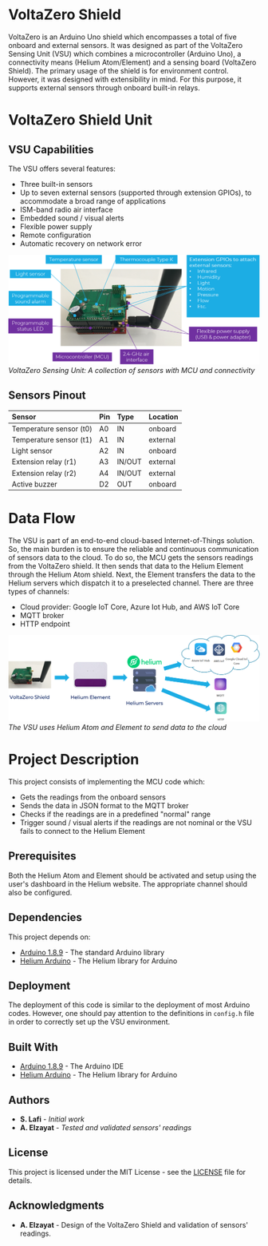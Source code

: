 # VoltaZero Shield

VoltaZero is an Arduino Uno shield which encompasses a total of five onboard and external sensors. It was designed as part of the VoltaZero Sensing Unit (VSU) which combines a microcontroller (Arduino Uno), a connectivity means (Helium Atom/Element) and a sensing board (VoltaZero Shield). The primary usage of the shield is for environment control. However, it was designed with extensibility in mind. For this purpose, it supports external sensors through onboard built-in relays.

# VoltaZero Shield Unit

## VSU Capabilities

The VSU offers several features:
* Three built-in sensors
* Up to seven external sensors (supported through extension GPIOs), to accommodate a broad range of applications
* ISM-band radio air interface
* Embedded sound / visual alerts
* Flexible power supply
* Remote configuration
* Automatic recovery on network error

![alt text](resources/voltazero_shield.png "VoltaZero Shield Sensors")
*VoltaZero Sensing Unit: A collection of sensors with MCU and connectivity*

## Sensors Pinout

| Sensor        | Pin           | Type  | Location  |
|:------------- |:------------- |:----- |:----- |
| Temperature sensor (t0) | A0 | IN | onboard |
| Temperature sensor (t1) | A1 | IN | external |
| Light sensor | A2 | IN | onboard |
| Extension relay (r1) | A3 | IN/OUT | external |
| Extension relay (r2) | A4 | IN/OUT | external |
| Active buzzer | D2 | OUT | onboard |

# Data Flow

The VSU is part of an end-to-end cloud-based Internet-of-Things solution. So, the main burden is to ensure the reliable and continuous communication of sensors data to the cloud. To do so, the MCU gets the sensors readings from the VoltaZero shield. It then sends that data to the Helium Element through the Helium Atom shield. Next, the Element transfers the data to the Helium servers which dispatch it to a preselected channel. 
There are three types of channels:
* Cloud provider: Google IoT Core, Azure Iot Hub, and AWS IoT Core
* MQTT broker
* HTTP endpoint

![alt text](resources/vzero_data_flow.png "VoltaZero Data Stream")
*The VSU uses Helium Atom and Element to send data to the cloud*

# Project Description

This project consists of implementing the MCU code which:
* Gets the readings from the onboard sensors
* Sends the data in JSON format to the MQTT broker
* Checks if the readings are in a predefined "normal" range
* Trigger sound / visual alerts if the readings are not nominal or the VSU fails to connect to the Helium Element

## Prerequisites

Both the Helium Atom and Element should be activated and setup using the user's dashboard in the Helium website. The appropriate channel should also be configured.

## Dependencies

This project depends on:

* [Arduino 1.8.9](https://www.arduino.cc/en/main/software) - The standard Arduino library
* [Helium Arduino](https://github.com/helium/helium-arduino) - The Helium library for Arduino

## Deployment

The deployment of this code is similar to the deployment of most Arduino codes. However, one should pay attention to the definitions in `config.h` file in order to correctly set up the VSU environment. 

## Built With

* [Arduino 1.8.9](https://www.arduino.cc/en/main/software) - The Arduino IDE
* [Helium Arduino](https://github.com/helium/helium-arduino) - The Helium library for Arduino

## Authors

* **S. Lafi** - *Initial work*
* **A. Elzayat** - *Tested and validated sensors' readings*

## License

This project is licensed under the MIT License - see the [LICENSE](LICENSE) file for details.

## Acknowledgments

* **A. Elzayat** - Design of the VoltaZero Shield and validation of sensors' readings.
